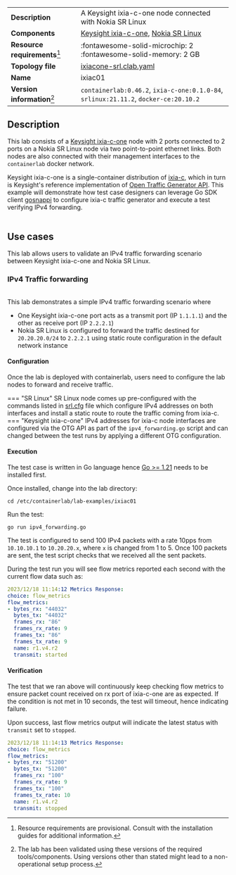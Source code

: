 |                               |                                                                                        |
| ----------------------------- | -------------------------------------------------------------------------------------- |
| **Description**               | A Keysight ixia-c-one node connected with Nokia SR Linux                               |
| **Components**                | [Keysight ixia-c-one][ixia-c], [Nokia SR Linux][srl]                                   |
| **Resource requirements**[^1] | :fontawesome-solid-microchip: 2 <br/>:fontawesome-solid-memory: 2 GB                   |
| **Topology file**             | [ixiacone-srl.clab.yaml][topofile]                                                     |
| **Name**                      | ixiac01                                                                                |
| **Version information**[^2]   | `containerlab:0.46.2`, `ixia-c-one:0.1.0-84`, `srlinux:21.11.2`, `docker-ce:20.10.2`   |

## Description

This lab consists of a [Keysight ixia-c-one](../manual/kinds/keysight_ixia-c-one.md) node with 2 ports connected to 2 ports on a Nokia SR Linux node via two point-to-point ethernet links. Both nodes are also connected with their management interfaces to the `containerlab` docker network.

Keysight ixia-c-one is a single-container distribution of [ixia-c][ixia-c], which in turn is Keysight's reference implementation of [Open Traffic Generator API][otg]. This example will demonstrate how test case designers can leverage Go SDK client [gosnappi][gosnappi] to configure ixia-c traffic generator and execute a test verifying IPv4 forwarding.

<div class="mxgraph" style="max-width:100%;border:1px solid transparent;margin:0 auto; display:block;" data-mxgraph="{&quot;page&quot;:0,&quot;zoom&quot;:1.5,&quot;highlight&quot;:&quot;#0000ff&quot;,&quot;nav&quot;:true,&quot;check-visible-state&quot;:true,&quot;resize&quot;:true,&quot;url&quot;:&quot;https://raw.githubusercontent.com/srl-labs/containerlab/diagrams/ixiac&quot;}"></div>

## Use cases

This lab allows users to validate an IPv4 traffic forwarding scenario between Keysight ixia-c-one and Nokia SR Linux.

### IPv4 Traffic forwarding

<div class="mxgraph" style="max-width:100%;border:1px solid transparent;margin:0 auto; display:block;" data-mxgraph="{&quot;page&quot;:1,&quot;zoom&quot;:1.5,&quot;highlight&quot;:&quot;#0000ff&quot;,&quot;nav&quot;:true,&quot;check-visible-state&quot;:true,&quot;resize&quot;:true,&quot;url&quot;:&quot;https://raw.githubusercontent.com/srl-labs/containerlab/diagrams/ixiac&quot;}"></div>

This lab demonstrates a simple IPv4 traffic forwarding scenario where

- One Keysight ixia-c-one port acts as a transmit port (IP `1.1.1.1`) and the other as receive port (IP `2.2.2.1`)
- Nokia SR Linux is configured to forward the traffic destined for `20.20.20.0/24` to `2.2.2.1` using static route configuration in the default network instance

#### Configuration

Once the lab is deployed with containerlab, users need to configure the lab nodes to forward and receive traffic.

=== "SR Linux"
    SR Linux node comes up pre-configured with the commands listed in [srl.cfg][srlcfg] file which configure IPv4 addresses on both interfaces and install a static route to route the traffic coming from ixia-c.
=== "Keysight ixia-c-one"
    IPv4 addresses for ixia-c node interfaces are configured via the OTG API as part of the `ipv4_forwarding.go` script and can changed between the test runs by applying a different OTG configuration.

#### Execution

The test case is written in Go language hence [Go >= 1.21](https://go.dev/doc/install) needs to be installed first.

Once installed, change into the lab directory:

```Shell
cd /etc/containerlab/lab-examples/ixiac01
```

Run the test:

```Shell
go run ipv4_forwarding.go
```

The test is configured to send 100 IPv4 packets with a rate 10pps from `10.10.10.1` to `10.20.20.x`, where `x` is changed from 1 to 5. Once 100 packets are sent, the test script checks that we received all the sent packets.

During the test run you will see flow metrics reported each second with the current flow data such as:

```yaml
2023/12/18 11:14:12 Metrics Response:
choice: flow_metrics
flow_metrics:
- bytes_rx: "44032"
  bytes_tx: "44032"
  frames_rx: "86"
  frames_rx_rate: 9
  frames_tx: "86"
  frames_tx_rate: 9
  name: r1.v4.r2
  transmit: started
```

#### Verification

The test that we ran above will continuously keep checking flow metrics to ensure packet count received on rx port of ixia-c-one are as expected.
If the condition is not met in 10 seconds, the test will timeout, hence indicating failure.

Upon success, last flow metrics output will indicate the latest status with `transmit` set to `stopped`.

```yaml
2023/12/18 11:14:13 Metrics Response:
choice: flow_metrics
flow_metrics:
- bytes_rx: "51200"
  bytes_tx: "51200"
  frames_rx: "100"
  frames_rx_rate: 9
  frames_tx: "100"
  frames_tx_rate: 10
  name: r1.v4.r2
  transmit: stopped
```

[ixia-c]: https://github.com/open-traffic-generator/ixia-c
[otg]: https://redocly.github.io/redoc/?url=https://raw.githubusercontent.com/open-traffic-generator/models/master/artifacts/openapi.yaml
[gosnappi]: https://github.com/open-traffic-generator/snappi/tree/main/gosnappi
[srl]: https://www.nokia.com/networks/products/service-router-linux-NOS/
[topofile]: https://github.com/srl-labs/containerlab/blob/main/lab-examples/ixiac01/ixiac01.clab.yml
[srlcfg]: https://github.com/srl-labs/containerlab/blob/main/lab-examples/ixiac01/srl.cfg

[^1]: Resource requirements are provisional. Consult with the installation guides for additional information.
[^2]: The lab has been validated using these versions of the required tools/components. Using versions other than stated might lead to a non-operational setup process.

<script type="text/javascript" src="https://viewer.diagrams.net/js/viewer-static.min.js" async></script>
